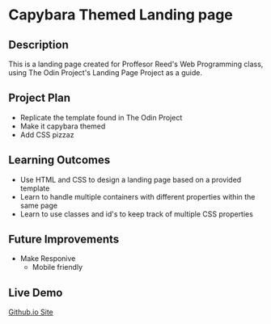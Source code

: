 # Capybara Themed Landing page

## Description

This is a landing page created for Proffesor Reed's Web Programming class, using The Odin Project's Landing Page Project as a guide.

## Project Plan

- Replicate the template found in The Odin Project
- Make it capybara themed
- Add CSS pizzaz

## Learning Outcomes

- Use HTML and CSS to design a landing page based on a provided template
- Learn to handle multiple containers with different properties within the same page
- Learn to use classes and id's to keep track of multiple CSS properties

## Future Improvements

- Make Responive
  - Mobile friendly

## Live Demo

[Github.io Site](https://txtrissammi.github.io/landing-page/)
